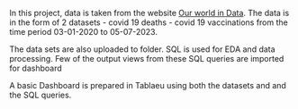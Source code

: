 In this project, data is taken from the website [Our world in Data](https://ourworldindata.org/covid-deaths).
The data is in the form of 2 datasets
    - covid 19 deaths
    - covid 19 vaccinations
from the time period 03-01-2020 to 05-07-2023.

The data sets are also uploaded to folder.
SQL is used for EDA and data processing. Few of the output views from these SQL queries are imported for dashboard

A basic Dashboard is prepared in Tablaeu using both the datasets and and the SQL queries.
